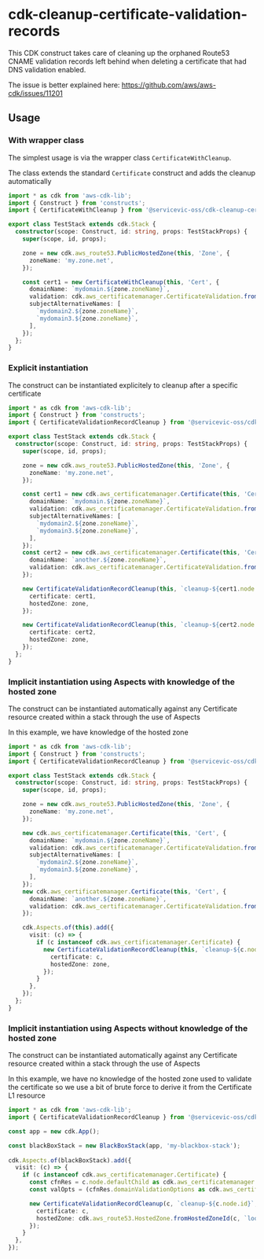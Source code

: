 # cdk-cleanup-certificate-validation-records

This CDK construct takes care of cleaning up the orphaned Route53 CNAME validation records
left behind when deleting a certificate that had DNS validation enabled.

The issue is better explained here: https://github.com/aws/aws-cdk/issues/11201

## Usage

### With wrapper class

The simplest usage is via the wrapper class `CertificateWithCleanup`.

The class extends the standard `Certificate` construct and adds the cleanup automatically

```typescript
import * as cdk from 'aws-cdk-lib';
import { Construct } from 'constructs';
import { CertificateWithCleanup } from '@servicevic-oss/cdk-cleanup-certificate-validation-records'

export class TestStack extends cdk.Stack {
  constructor(scope: Construct, id: string, props: TestStackProps) {
    super(scope, id, props);

    zone = new cdk.aws_route53.PublicHostedZone(this, 'Zone', {
      zoneName: 'my.zone.net',
    });

    const cert1 = new CertificateWithCleanup(this, 'Cert', {
      domainName: `mydomain.${zone.zoneName}`,
      validation: cdk.aws_certificatemanager.CertificateValidation.fromDns(zone),
      subjectAlternativeNames: [
        `mydomain2.${zone.zoneName}`,
        `mydomain3.${zone.zoneName}`,
      ],
    });
  };
}
```

### Explicit instantiation

The construct can be instantiated explicitely to cleanup after a specific certificate

```typescript
import * as cdk from 'aws-cdk-lib';
import { Construct } from 'constructs';
import { CertificateValidationRecordCleanup } from '@servicevic-oss/cdk-cleanup-certificate-validation-records'

export class TestStack extends cdk.Stack {
  constructor(scope: Construct, id: string, props: TestStackProps) {
    super(scope, id, props);

    zone = new cdk.aws_route53.PublicHostedZone(this, 'Zone', {
      zoneName: 'my.zone.net',
    });

    const cert1 = new cdk.aws_certificatemanager.Certificate(this, 'Cert', {
      domainName: `mydomain.${zone.zoneName}`,
      validation: cdk.aws_certificatemanager.CertificateValidation.fromDns(zone),
      subjectAlternativeNames: [
        `mydomain2.${zone.zoneName}`,
        `mydomain3.${zone.zoneName}`,
      ],
    });
    const cert2 = new cdk.aws_certificatemanager.Certificate(this, 'Cert', {
      domainName: `another.${zone.zoneName}`,
      validation: cdk.aws_certificatemanager.CertificateValidation.fromDns(zone),
    });

    new CertificateValidationRecordCleanup(this, `cleanup-${cert1.node.id}`, {
      certificate: cert1,
      hostedZone: zone,
    });

    new CertificateValidationRecordCleanup(this, `cleanup-${cert2.node.id}`, {
      certificate: cert2,
      hostedZone: zone,
    });
  };
}
```

### Implicit instantiation using Aspects with knowledge of the hosted zone

The construct can be instantiated automatically against any Certificate resource created within a stack
through the use of Aspects

In this example, we have knowledge of the hosted zone

```typescript
import * as cdk from 'aws-cdk-lib';
import { Construct } from 'constructs';
import { CertificateValidationRecordCleanup } from '@servicevic-oss/cdk-cleanup-certificate-validation-records'

export class TestStack extends cdk.Stack {
  constructor(scope: Construct, id: string, props: TestStackProps) {
    super(scope, id, props);

    zone = new cdk.aws_route53.PublicHostedZone(this, 'Zone', {
      zoneName: 'my.zone.net',
    });

    new cdk.aws_certificatemanager.Certificate(this, 'Cert', {
      domainName: `mydomain.${zone.zoneName}`,
      validation: cdk.aws_certificatemanager.CertificateValidation.fromDns(zone),
      subjectAlternativeNames: [
        `mydomain2.${zone.zoneName}`,
        `mydomain3.${zone.zoneName}`,
      ],
    });
    new cdk.aws_certificatemanager.Certificate(this, 'Cert', {
      domainName: `another.${zone.zoneName}`,
      validation: cdk.aws_certificatemanager.CertificateValidation.fromDns(zone),
    });

    cdk.Aspects.of(this).add({
      visit: (c) => {
        if (c instanceof cdk.aws_certificatemanager.Certificate) {
          new CertificateValidationRecordCleanup(this, `cleanup-${c.node.id}`, {
            certificate: c,
            hostedZone: zone,
          });
        }
      },
    });
  };
}
```

### Implicit instantiation using Aspects without knowledge of the hosted zone

The construct can be instantiated automatically against any Certificate resource created within a stack
through the use of Aspects

In this example, we have no knowledge of the hosted zone used to validate the certificate so we use a bit of brute force to derive it from the Certificate L1 resource

```typescript
import * as cdk from 'aws-cdk-lib';
import { CertificateValidationRecordCleanup } from '@servicevic-oss/cdk-cleanup-certificate-validation-records'

const app = new cdk.App();

const blackBoxStack = new BlackBoxStack(app, 'my-blackbox-stack');
  
cdk.Aspects.of(blackBoxStack).add({
  visit: (c) => {
    if (c instanceof cdk.aws_certificatemanager.Certificate) {
      const cfnRes = c.node.defaultChild as cdk.aws_certificatemanager.CfnCertificate;
      const valOpts = (cfnRes.domainValidationOptions as cdk.aws_certificatemanager.CfnCertificate.DomainValidationOptionProperty[])[0];

      new CertificateValidationRecordCleanup(c, `cleanup-${c.node.id}`, {
        certificate: c,
        hostedZone: cdk.aws_route53.HostedZone.fromHostedZoneId(c, `lookup-${c.node.id}`, valOpts.hostedZoneId!),
      });
    }
  },
});
```